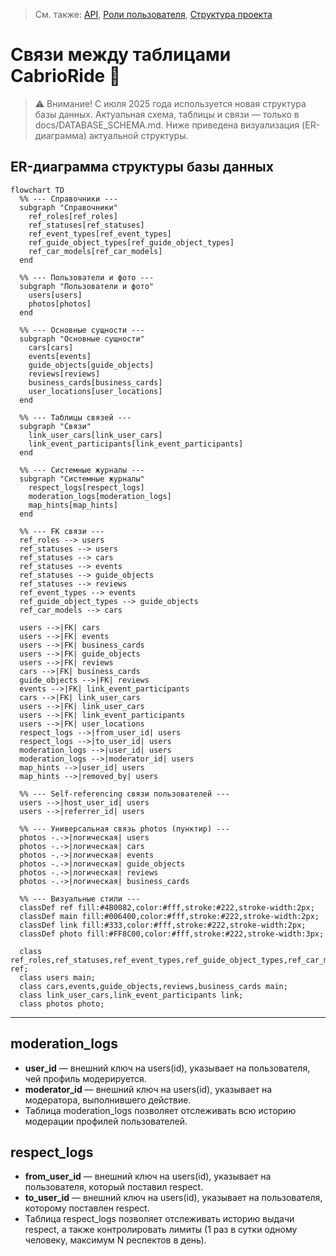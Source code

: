 > См. также: [API](API_METHODS.md), [Роли пользователя](USER_ROLES.md), [Структура проекта](PROJECT_STRUCTURE.md)

# Связи между таблицами CabrioRide 🔗

> ⚠️ Внимание! С июля 2025 года используется новая структура базы данных. Актуальная схема, таблицы и связи — только в docs/DATABASE_SCHEMA.md. Ниже приведена визуализация (ER-диаграмма) актуальной структуры.

## ER-диаграмма структуры базы данных

```mermaid
flowchart TD
  %% --- Справочники ---
  subgraph "Справочники"
    ref_roles[ref_roles]
    ref_statuses[ref_statuses]
    ref_event_types[ref_event_types]
    ref_guide_object_types[ref_guide_object_types]
    ref_car_models[ref_car_models]
  end

  %% --- Пользователи и фото ---
  subgraph "Пользователи и фото"
    users[users]
    photos[photos]
  end

  %% --- Основные сущности ---
  subgraph "Основные сущности"
    cars[cars]
    events[events]
    guide_objects[guide_objects]
    reviews[reviews]
    business_cards[business_cards]
    user_locations[user_locations]
  end

  %% --- Таблицы связей ---
  subgraph "Связи"
    link_user_cars[link_user_cars]
    link_event_participants[link_event_participants]
  end

  %% --- Системные журналы ---
  subgraph "Системные журналы"
    respect_logs[respect_logs]
    moderation_logs[moderation_logs]
    map_hints[map_hints]
  end

  %% --- FK связи ---
  ref_roles --> users
  ref_statuses --> users
  ref_statuses --> cars
  ref_statuses --> events
  ref_statuses --> guide_objects
  ref_statuses --> reviews
  ref_event_types --> events
  ref_guide_object_types --> guide_objects
  ref_car_models --> cars

  users -->|FK| cars
  users -->|FK| events
  users -->|FK| business_cards
  users -->|FK| guide_objects
  users -->|FK| reviews
  cars -->|FK| business_cards
  guide_objects -->|FK| reviews
  events -->|FK| link_event_participants
  cars -->|FK| link_user_cars
  users -->|FK| link_user_cars
  users -->|FK| link_event_participants
  users -->|FK| user_locations
  respect_logs -->|from_user_id| users
  respect_logs -->|to_user_id| users
  moderation_logs -->|user_id| users
  moderation_logs -->|moderator_id| users
  map_hints -->|user_id| users
  map_hints -->|removed_by| users

  %% --- Self-referencing связи пользователей ---
  users -->|host_user_id| users
  users -->|referrer_id| users

  %% --- Универсальная связь photos (пунктир) ---
  photos -.->|логическая| users
  photos -.->|логическая| cars
  photos -.->|логическая| events
  photos -.->|логическая| guide_objects
  photos -.->|логическая| reviews
  photos -.->|логическая| business_cards

  %% --- Визуальные стили ---
  classDef ref fill:#4B0082,color:#fff,stroke:#222,stroke-width:2px;
  classDef main fill:#006400,color:#fff,stroke:#222,stroke-width:2px;
  classDef link fill:#333,color:#fff,stroke:#222,stroke-width:2px;
  classDef photo fill:#FF8C00,color:#fff,stroke:#222,stroke-width:3px;

  class ref_roles,ref_statuses,ref_event_types,ref_guide_object_types,ref_car_models ref;
  class users main;
  class cars,events,guide_objects,reviews,business_cards main;
  class link_user_cars,link_event_participants link;
  class photos photo;
```

---

## moderation_logs

- **user_id** — внешний ключ на users(id), указывает на пользователя, чей профиль модерируется.
- **moderator_id** — внешний ключ на users(id), указывает на модератора, выполнившего действие.
- Таблица moderation_logs позволяет отслеживать всю историю модерации профилей пользователей. 

## respect_logs

- **from_user_id** — внешний ключ на users(id), указывает на пользователя, который поставил respect.
- **to_user_id** — внешний ключ на users(id), указывает на пользователя, которому поставлен respect.
- Таблица respect_logs позволяет отслеживать историю выдачи respect, а также контролировать лимиты (1 раз в сутки одному человеку, максимум N респектов в день). 
